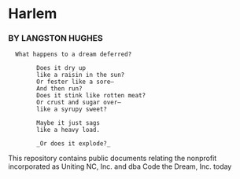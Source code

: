 # Harlem

### BY LANGSTON HUGHES

      What happens to a dream deferred?

            Does it dry up
            like a raisin in the sun?
            Or fester like a sore—
            And then run?
            Does it stink like rotten meat?
            Or crust and sugar over—
            like a syrupy sweet?

            Maybe it just sags
            like a heavy load.

            _Or does it explode?_

This repository contains public documents relating the nonprofit incorporated as Uniting NC, Inc. and dba Code the Dream, Inc. today
